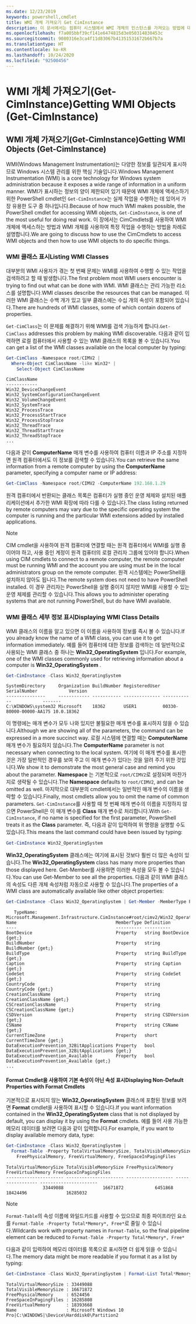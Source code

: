 ```yaml
---
ms.date: 12/23/2019
keywords: powershell,cmdlet
title: WMI 개체 가져오기 Get CimInstance
description: 이 문서에서는 컴퓨터 시스템에서 WMI 개체의 인스턴스를 가져오는 방법에 대한 몇 가지 예를 보여줍니다.
ms.openlocfilehash: f7a005bbf39cf141e6474815d3e050314830453c
ms.sourcegitcommit: 9080316e3ca4f11d83067b41351531672b667b7a
ms.translationtype: HT
ms.contentlocale: ko-KR
ms.lasthandoff: 10/24/2020
ms.locfileid: "92500456"
---
```

# <a name="getting-wmi-objects-get-ciminstance"></a><span data-ttu-id="84b84-104">WMI 개체 가져오기(Get-CimInstance)</span><span class="sxs-lookup"><span data-stu-id="84b84-104">Getting WMI Objects (Get-CimInstance)</span></span>

## <a name="getting-wmi-objects-get-ciminstance"></a><span data-ttu-id="84b84-105">WMI 개체 가져오기(Get-CimInstance)</span><span class="sxs-lookup"><span data-stu-id="84b84-105">Getting WMI Objects (Get-CimInstance)</span></span>

<span data-ttu-id="84b84-106">WMI(Windows Management Instrumentation)는 다양한 정보를 일관되게 표시하므로 Windows 시스템 관리를 위한 핵심 기술입니다.</span><span class="sxs-lookup"><span data-stu-id="84b84-106">Windows Management Instrumentation (WMI) is a core technology for Windows system administration because it exposes a wide range of information in a uniform manner.</span></span> <span data-ttu-id="84b84-107">WMI가 표시하는 정보의 양이 제한되어 있기 때문에 WMI 개체에 액세스하기 위한 PowerShell cmdlet인 `Get-CimInstance`는 실제 작업을 수행하는 데 있어서 가장 유용한 도구 중 하나입니다.</span><span class="sxs-lookup"><span data-stu-id="84b84-107">Because of how much WMI makes possible, the PowerShell cmdlet for accessing WMI objects, `Get-CimInstance`, is one of the most useful for doing real work.</span></span> <span data-ttu-id="84b84-108">이 장에서는 CimCmdlets를 사용하여 WMI 개체에 액세스하는 방법과 WMI 개체를 사용하여 특정 작업을 수행하는 방법을 차례로 설명합니다.</span><span class="sxs-lookup"><span data-stu-id="84b84-108">We are going to discuss how to use the CimCmdlets to access WMI objects and then how to use WMI objects to do specific things.</span></span>

### <a name="listing-wmi-classes"></a><span data-ttu-id="84b84-109">WMI 클래스 표시</span><span class="sxs-lookup"><span data-stu-id="84b84-109">Listing WMI Classes</span></span>

<span data-ttu-id="84b84-110">대부분의 WMI 사용자가 겪는 첫 번째 문제는 WMI를 사용하여 수행할 수 있는 작업을 검색하려고 할 때 발생합니다.</span><span class="sxs-lookup"><span data-stu-id="84b84-110">The first problem most WMI users encounter is trying to find out what can be done with WMI.</span></span> <span data-ttu-id="84b84-111">WMI 클래스는 관리 가능한 리소스를 설명합니다.</span><span class="sxs-lookup"><span data-stu-id="84b84-111">WMI classes describe the resources that can be managed.</span></span> <span data-ttu-id="84b84-112">이러한 WMI 클래스는 수백 개가 있고 일부 클래스에는 수십 개의 속성이 포함되어 있습니다.</span><span class="sxs-lookup"><span data-stu-id="84b84-112">There are hundreds of WMI classes, some of which contain dozens of properties.</span></span>

<span data-ttu-id="84b84-113">`Get-CimClass`는 이 문제를 해결하기 위해 WMI를 검색 가능하게 합니다.</span><span class="sxs-lookup"><span data-stu-id="84b84-113">`Get-CimClass` addresses this problem by making WMI discoverable.</span></span> <span data-ttu-id="84b84-114">다음과 같이 입력하면 로컬 컴퓨터에서 사용할 수 있는 WMI 클래스의 목록을 볼 수 있습니다.</span><span class="sxs-lookup"><span data-stu-id="84b84-114">You can get a list of the WMI classes available on the local computer by typing:</span></span>

```powershell
Get-CimClass -Namespace root/CIMV2 |
  Where-Object CimClassName -like Win32* |
    Select-Object CimClassName
```

```Output
CimClassName
------------
Win32_DeviceChangeEvent
Win32_SystemConfigurationChangeEvent
Win32_VolumeChangeEvent
Win32_SystemTrace
Win32_ProcessTrace
Win32_ProcessStartTrace
Win32_ProcessStopTrace
Win32_ThreadTrace
Win32_ThreadStartTrace
Win32_ThreadStopTrace
...
```

<span data-ttu-id="84b84-115">다음과 같이 **ComputerName** 매개 변수를 사용하여 컴퓨터 이름과 IP 주소를 지정하면 원격 컴퓨터에서도 이 정보를 검색할 수 있습니다.</span><span class="sxs-lookup"><span data-stu-id="84b84-115">You can retrieve the same information from a remote computer by using the **ComputerName** parameter, specifying a computer name or IP address:</span></span>

```powershell
Get-CimClass -Namespace root/CIMV2 -ComputerName 192.168.1.29
```

<span data-ttu-id="84b84-116">원격 컴퓨터에서 반환되는 클래스 목록은 컴퓨터가 실행 중인 운영 체제와 설치된 애플리케이션에서 추가한 WMI 확장에 따라 다를 수 있습니다.</span><span class="sxs-lookup"><span data-stu-id="84b84-116">The class listing returned by remote computers may vary due to the specific operating system the computer is running and the particular WMI extensions added by installed applications.</span></span>

> [!NOTE]
> <span data-ttu-id="84b84-117">CIM cmdlet을 사용하여 원격 컴퓨터에 연결할 때는 원격 컴퓨터에서 WMI를 실행 중이어야 하고, 사용 중인 계정이 원격 컴퓨터의 로컬 관리자 그룹에 있어야 합니다.</span><span class="sxs-lookup"><span data-stu-id="84b84-117">When using CIM cmdlets to connect to a remote computer, the remote computer must be running WMI and the account you are using must be in the local administrators group on the remote computer.</span></span>
> <span data-ttu-id="84b84-118">원격 시스템에는 PowerShell을 설치하지 않아도 됩니다.</span><span class="sxs-lookup"><span data-stu-id="84b84-118">The remote system does not need to have PowerShell installed.</span></span> <span data-ttu-id="84b84-119">이 경우 관리자는 PowerShell을 실행 중이지 않지만 WMI를 사용할 수 있는 운영 체제를 관리할 수 있습니다.</span><span class="sxs-lookup"><span data-stu-id="84b84-119">This allows you to administer operating systems that are not running PowerShell, but do have WMI available.</span></span>

### <a name="displaying-wmi-class-details"></a><span data-ttu-id="84b84-120">WMI 클래스 세부 정보 표시</span><span class="sxs-lookup"><span data-stu-id="84b84-120">Displaying WMI Class Details</span></span>

<span data-ttu-id="84b84-121">WMI 클래스의 이름을 알고 있으면 이 이름을 사용하여 정보를 즉시 볼 수 있습니다.</span><span class="sxs-lookup"><span data-stu-id="84b84-121">If you already know the name of a WMI class, you can use it to get information immediately.</span></span> <span data-ttu-id="84b84-122">예를 들어 컴퓨터에 대한 정보를 검색하는 데 일반적으로 사용되는 WMI 클래스 중 하나는 **Win32_OperatingSystem** 입니다.</span><span class="sxs-lookup"><span data-stu-id="84b84-122">For example, one of the WMI classes commonly used for retrieving information about a computer is **Win32_OperatingSystem** .</span></span>

```powershell
Get-CimInstance -Class Win32_OperatingSystem
```

```Output
SystemDirectory     Organization BuildNumber RegisteredUser SerialNumber            Version
---------------     ------------ ----------- -------------- ------------            -------
C:\WINDOWS\system32 Microsoft    18362       USER1          00330-80000-00000-AA175 10.0.18362
```

<span data-ttu-id="84b84-123">이 명령에는 매개 변수가 모두 나와 있지만 불필요한 매개 변수를 표시하지 않을 수 있습니다.</span><span class="sxs-lookup"><span data-stu-id="84b84-123">Although we are showing all of the parameters, the command can be expressed in a more succinct way.</span></span>
<span data-ttu-id="84b84-124">로컬 시스템에 연결할 때는 **ComputerName** 매개 변수가 필요하지 않습니다.</span><span class="sxs-lookup"><span data-stu-id="84b84-124">The **ComputerName** parameter is not necessary when connecting to the local system.</span></span> <span data-ttu-id="84b84-125">여기에 이 매개 변수를 표시한 것은 가장 일반적인 경우를 보여 주고 이 매개 변수가 있다는 것을 알려 주기 위한 것입니다.</span><span class="sxs-lookup"><span data-stu-id="84b84-125">We show it to demonstrate the most general case and remind you about the parameter.</span></span> <span data-ttu-id="84b84-126">**Namespace** 는 기본적으로 `root/CIMV2`로 설정되며 마찬가지로 생략될 수 있습니다.</span><span class="sxs-lookup"><span data-stu-id="84b84-126">The **Namespace** defaults to `root/CIMV2`, and can be omitted as well.</span></span> <span data-ttu-id="84b84-127">마지막으로 대부분의 cmdlet에서는 일반적인 매개 변수의 이름을 생략할 수 있습니다.</span><span class="sxs-lookup"><span data-stu-id="84b84-127">Finally, most cmdlets allow you to omit the name of common parameters.</span></span> <span data-ttu-id="84b84-128">`Get-CimInstance`를 사용할 때 첫 번째 매개 변수의 이름을 지정하지 않으면 PowerShell은 이 매개 변수를 **Class** 매개 변수로 처리합니다.</span><span class="sxs-lookup"><span data-stu-id="84b84-128">With `Get-CimInstance`, if no name is specified for the first parameter, PowerShell treats it as the **Class** parameter.</span></span> <span data-ttu-id="84b84-129">즉, 다음과 같이 입력하여 위 명령을 실행할 수도 있습니다.</span><span class="sxs-lookup"><span data-stu-id="84b84-129">This means the last command could have been issued by typing:</span></span>

```powershell
Get-CimInstance Win32_OperatingSystem
```

<span data-ttu-id="84b84-130">**Win32_OperatingSystem** 클래스에는 여기에 표시된 것보다 훨씬 더 많은 속성이 있습니다.</span><span class="sxs-lookup"><span data-stu-id="84b84-130">The **Win32_OperatingSystem** class has many more properties than those displayed here.</span></span> <span data-ttu-id="84b84-131">Get-Member를 사용하면 이러한 속성을 모두 볼 수 있습니다.</span><span class="sxs-lookup"><span data-stu-id="84b84-131">You can use Get-Member to see all the properties.</span></span> <span data-ttu-id="84b84-132">다음과 같이 WMI 클래스의 속성도 다른 개체 속성처럼 자동으로 사용할 수 있습니다.</span><span class="sxs-lookup"><span data-stu-id="84b84-132">The properties of a WMI class are automatically available like other object properties:</span></span>

```powershell
Get-CimInstance -Class Win32_OperatingSystem | Get-Member -MemberType Property
```

```Output
   TypeName: Microsoft.Management.Infrastructure.CimInstance#root/cimv2/Win32_OperatingSystem
Name                                      MemberType Definition
----                                      ---------- ----------
BootDevice                                Property   string BootDevice {get;}
BuildNumber                               Property   string BuildNumber {get;}
BuildType                                 Property   string BuildType {get;}
Caption                                   Property   string Caption {get;}
CodeSet                                   Property   string CodeSet {get;}
CountryCode                               Property   string CountryCode {get;}
CreationClassName                         Property   string CreationClassName {get;}
CSCreationClassName                       Property   string CSCreationClassName {get;}
CSDVersion                                Property   string CSDVersion {get;}
CSName                                    Property   string CSName {get;}
CurrentTimeZone                           Property   short CurrentTimeZone {get;}
DataExecutionPrevention_32BitApplications Property   bool DataExecutionPrevention_32BitApplications {get;}
DataExecutionPrevention_Available         Property   bool DataExecutionPrevention_Available {get;}
...
```

#### <a name="displaying-non-default-properties-with-format-cmdlets"></a><span data-ttu-id="84b84-133">Format Cmdlet을 사용하여 기본 속성이 아닌 속성 표시</span><span class="sxs-lookup"><span data-stu-id="84b84-133">Displaying Non-Default Properties with Format Cmdlets</span></span>

<span data-ttu-id="84b84-134">기본적으로 표시되지 않는 **Win32_OperatingSystem** 클래스에 포함된 정보를 보려면 **Format** cmdlet을 사용하여 표시할 수 있습니다.</span><span class="sxs-lookup"><span data-stu-id="84b84-134">If you want information contained in the **Win32_OperatingSystem** class that is not displayed by default, you can display it by using the **Format** cmdlets.</span></span> <span data-ttu-id="84b84-135">예를 들어 사용 가능한 메모리 데이터를 보려면 다음과 같이 입력합니다.</span><span class="sxs-lookup"><span data-stu-id="84b84-135">For example, if you want to display available memory data, type:</span></span>

```powershell
Get-CimInstance -Class Win32_OperatingSystem |
  Format-Table -Property TotalVirtualMemorySize, TotalVisibleMemorySize,
    FreePhysicalMemory, FreeVirtualMemory, FreeSpaceInPagingFiles
```

```Output
TotalVirtualMemorySize TotalVisibleMemorySize FreePhysicalMemory FreeVirtualMemory FreeSpaceInPagingFiles
---------------------- ---------------------- ------------------ ----------------- ----------------------
              33449088               16671872            6451868          18424496               16285032
```

> [!NOTE]
> <span data-ttu-id="84b84-136">`Format-Table`의 속성 이름에 와일드카드를 사용할 수 있으므로 최종 파이프라인 요소를 `Format-Table -Property Total*Memory*, Free*`로 줄일 수 있습니다.</span><span class="sxs-lookup"><span data-stu-id="84b84-136">Wildcards work with property names in `Format-Table`, so the final pipeline element can be reduced to `Format-Table -Property Total*Memory*, Free*`</span></span>

<span data-ttu-id="84b84-137">다음과 같이 입력하여 메모리 데이터를 목록으로 표시하면 더 쉽게 읽을 수 있습니다.</span><span class="sxs-lookup"><span data-stu-id="84b84-137">The memory data might be more readable if you format it as a list by typing:</span></span>

```powershell
Get-CimInstance -Class Win32_OperatingSystem | Format-List Total*Memory*, Free*
```

```Output
TotalVirtualMemorySize : 33449088
TotalVisibleMemorySize : 16671872
FreePhysicalMemory     : 6524456
FreeSpaceInPagingFiles : 16285808
FreeVirtualMemory      : 18393668
Name                   : Microsoft Windows 10 Pro|C:\WINDOWS|\Device\Harddisk0\Partition2
```
